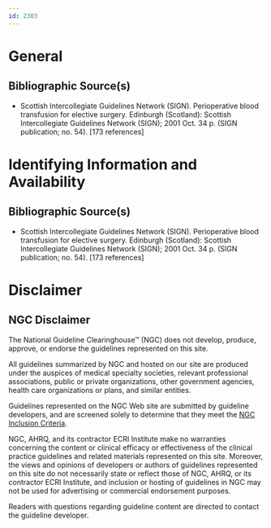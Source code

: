 ```yaml
---
id: 2303
---
```


# General

## Bibliographic Source(s)

- Scottish Intercollegiate Guidelines Network (SIGN). Perioperative blood transfusion for elective surgery. Edinburgh (Scotland): Scottish Intercollegiate Guidelines Network (SIGN); 2001 Oct. 34 p. (SIGN publication; no. 54). [173 references]

# Identifying Information and Availability

## Bibliographic Source(s)

- Scottish Intercollegiate Guidelines Network (SIGN). Perioperative blood transfusion for elective surgery. Edinburgh (Scotland): Scottish Intercollegiate Guidelines Network (SIGN); 2001 Oct. 34 p. (SIGN publication; no. 54). [173 references]

# Disclaimer

## NGC Disclaimer

The National Guideline Clearinghouse™ (NGC) does not develop, produce, approve, or endorse the guidelines represented on this site.

All guidelines summarized by NGC and hosted on our site are produced under the auspices of medical specialty societies, relevant professional associations, public or private organizations, other government agencies, health care organizations or plans, and similar entities.

Guidelines represented on the NGC Web site are submitted by guideline developers, and are screened solely to determine that they meet the [NGC Inclusion Criteria](/help-and-about/summaries/inclusion-criteria).

NGC, AHRQ, and its contractor ECRI Institute make no warranties concerning the content or clinical efficacy or effectiveness of the clinical practice guidelines and related materials represented on this site. Moreover, the views and opinions of developers or authors of guidelines represented on this site do not necessarily state or reflect those of NGC, AHRQ, or its contractor ECRI Institute, and inclusion or hosting of guidelines in NGC may not be used for advertising or commercial endorsement purposes.

Readers with questions regarding guideline content are directed to contact the guideline developer.

